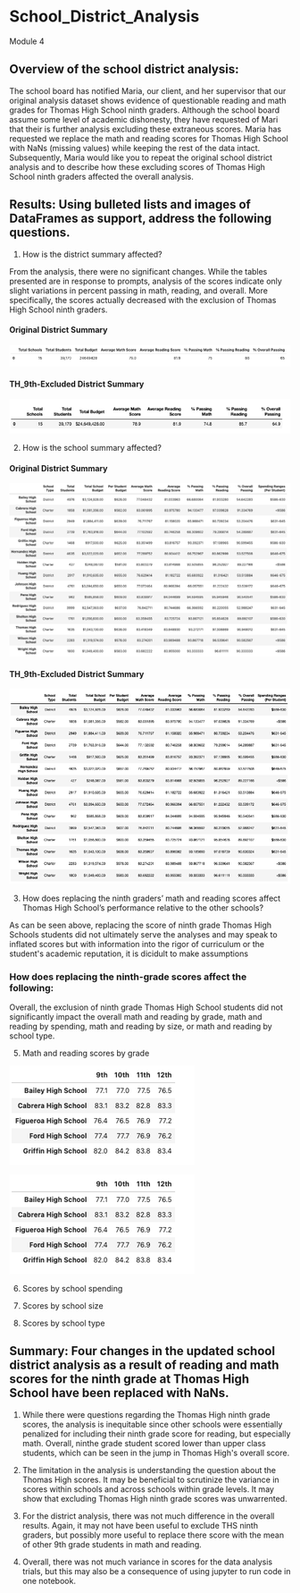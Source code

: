 # School_District_Analysis
Module 4

## Overview of the school district analysis: 

  The school board has notified Maria, our client, and her supervisor that our original analysis dataset shows evidence of questionable reading and math grades for Thomas High School ninth graders. Although the school board assume some level of academic dishonesty, they have requested of Mari that their is further analysis excluding these extraneous scores. Maria has requested we replace the math and reading scores for Thomas High School with NaNs (missing values) while keeping the rest of the data intact. Subsequently, Maria would like you to repeat the original school district analysis and to describe how these excluding scores of Thomas High School ninth graders affected the overall analysis.


## Results: Using bulleted lists and images of DataFrames as support, address the following questions.

  1. How is the district summary affected?
  
  From the analysis, there were no significant changes. While the tables presented are in response to prompts, analysis of the scores indicate only slight variations in percent passing in math, reading, and overall. More specifically, the scores actually decreased with the exclusion of Thomas High School ninth graders. 
  
  #### Original District Summary 
  ![District_Summary_1](Resources/District_Summary_1.png)
  
  #### TH_9th-Excluded District Summary
  ![District_Summary_2](Resources/District_Summary_2.png)
  
  2. How is the school summary affected?

  #### Original District Summary 
  ![Per_School_Analysis_1](Resources/Per_School_Analysis_1.png)
  
  #### TH_9th-Excluded District Summary
 ![Per_School_Analysis_2](Resources/Per_School_Analysis_2.png)
  
  3. How does replacing the ninth graders’ math and reading scores affect Thomas High School’s performance relative to the other schools?

  As can be seen above, replacing the score of ninth grade Thomas High Schools students did not ultimately serve the analyses and may speak to inflated scores but with information into the rigor of curriculum or the student's academic reputation, it is dicidult to make assumptions
  
  
  ### How does replacing the ninth-grade scores affect the following:
  
  Overall, the exclusion of ninth grade Thomas High School students did not significantly impact the overall math and reading by grade, math and reading by spending, math and reading by size, or math and reading by school type. 
  
  5. Math and reading scores by grade
  
  ![Math_Scores_Grade_1](Resources/Math_Scores_Grade_1.png)
  
  ![Math_Scores_Grade_1](Resources/Math_Scores_Grade_1.png)
  
  6. Scores by school spending
  
  
  7. Scores by school size
  
  
  8. Scores by school type
  

## Summary:  Four changes in the updated school district analysis as a result of reading and math scores for the ninth grade at Thomas High School have been replaced with NaNs.
  1. While there were questions regarding the Thomas High ninth grade scores, the analysis is inequitable since other schools were essentially penalized for including their ninth grade score for reading, but especially math. Overall, ninthe grade student scored lower than upper class students, which can be seen in the jump in Thomas High's overall score. 
  
  2. The limitation in the analysis is understanding the question about the Thomas High scores. It may be beneficial to scrutinize the variance in scores within schools and across schools within grade levels. It may show that excluding Thomas High ninth grade scores was unwarrented. 
  
  3. For the district analysis, there was not much difference in the overall results. Again, it may not have been useful to exclude THS ninth graders, but possibly more useful to replace there score with the mean of other 9th grade students in math and reading. 
  
  4. Overall, there was not much variance in scores for the data analysis trials, but this may also be a consequence of using jupyter to run code in one notebook. 
